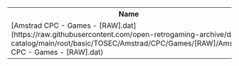 <table>
<tr><th>Name</th><th>Size</th></tr>
<tr><td>[Amstrad CPC - Games - [RAW].dat](https://raw.githubusercontent.com/open-retrogaming-archive/dat-catalog/main/root/basic/TOSEC/Amstrad/CPC/Games/[RAW]/Amstrad CPC - Games - [RAW].dat)</td><td>16064</td></tr>
</table>
